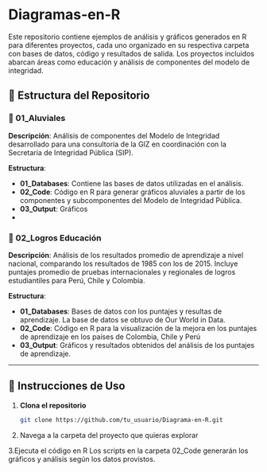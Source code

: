 # Diagramas-en-R
Este repositorio contiene ejemplos de análisis y gráficos generados en R para diferentes proyectos, cada uno organizado en su respectiva carpeta con bases de datos, código y resultados de salida. Los proyectos incluidos abarcan áreas como educación y análisis de componentes del modelo de integridad.

## 📁 Estructura del Repositorio

### 🔹 01_Aluviales

**Descripción**: Análisis de componentes del Modelo de Integridad desarrollado para una consultoría de la GIZ en coordinación con la Secretaría de Integridad Pública (SIP).

**Estructura**:
- **01_Databases**: Contiene las bases de datos utilizadas en el análisis.
- **02_Code**: Código en R para generar gráficos aluviales a partir de los componentes y subcomponentes del Modelo de Integridad Pública.
- **03_Output**: Gráficos
- 
### 🔹 02_Logros Educación

**Descripción**: Análisis de los resultados promedio de aprendizaje a nivel nacional, comparando los resultados de 1985 con los de 2015. Incluye puntajes promedio de pruebas internacionales y regionales de logros estudiantiles para Perú, Chile y Colombia.

**Estructura**:
- **01_Databases**: Bases de datos con los puntajes y resultas de aprendizaje. La base de datos se obtuvo de Our World in Data. 
- **02_Code**: Código en R para la visualización de la mejora en los puntajes de aprendizaje en los países de Colombia, Chile y Perú
- **03_Output**: Gráficos y resultados obtenidos del análisis de los puntajes de aprendizaje.

---

## 🚀 Instrucciones de Uso

1. **Clona el repositorio**  
   ```bash
   git clone https://github.com/tu_usuario/Diagrama-en-R.git
   
2. Navega a la carpeta del proyecto que quieras explorar

3.Ejecuta el código en R
Los scripts en la carpeta 02_Code generarán los gráficos y análisis según los datos provistos.


